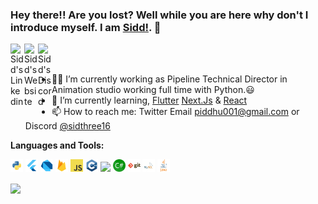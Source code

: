 ### Hey there!! Are you lost? Well while you are here why don't I introduce myself. I am [Sidd!](https://www.siddpanchal.website/). 👋

<a href="https://www.linkedin.com/in/siddharth-panchal-23405923/">
  <img align="left" alt="Sidd's Linkedin" width="22px" src="https://user-images.githubusercontent.com/1678719/207121451-a2b8ab76-b7d8-419b-b598-502b148a7a2e.png" />
</a>
<a href="https://www.siddpanchal.website/">
  <img align="left" alt="Sidd's Website" width="22px" src="https://user-images.githubusercontent.com/1678719/207121713-7b8293b7-3875-48f4-af32-e783d6ea7722.png" />
</a>
<a href="https://discordapp.com/users/sidthree16#2863">
  <img align="left" alt="Sidd's Discord" width="22px" src="https://user-images.githubusercontent.com/1678719/207121927-360fcc23-4eb7-4eac-aaed-dbb2ea8228fa.png" />
</a>

<br/>
<br/>

- 👨‍💻 I’m currently working as Pipeline Technical Director in Animation studio working full time with Python.😃
- 🌱 I’m currently learning, [Flutter](https://flutter.dev/) [Next.Js](https://nextjs.org/) & [React](https://reactjs.org/)
- 📫 How to reach me: Twitter Email [piddhu001@gmail.com](mailto:psiddhu001@gmail.com) or Discord [@sidthree16](https://discordapp.com/users/sidthree16#2863)

**Languages and Tools:**  

<code><img height="20" src="https://raw.githubusercontent.com/github/explore/80688e429a7d4ef2fca1e82350fe8e3517d3494d/topics/python/python.png"></code>
<code><img height="20" src="https://raw.githubusercontent.com/github/explore/80688e429a7d4ef2fca1e82350fe8e3517d3494d/topics/flutter/flutter.png"></code>
<code><img height="20" src="https://raw.githubusercontent.com/github/explore/80688e429a7d4ef2fca1e82350fe8e3517d3494d/topics/dart/dart.png"></code>
<code><img height="20" src="https://raw.githubusercontent.com/github/explore/80688e429a7d4ef2fca1e82350fe8e3517d3494d/topics/firebase/firebase.png"></code>
<code><img height="20" src="https://raw.githubusercontent.com/github/explore/80688e429a7d4ef2fca1e82350fe8e3517d3494d/topics/javascript/javascript.png"></code>
<code><img height="20" src="https://raw.githubusercontent.com/github/explore/80688e429a7d4ef2fca1e82350fe8e3517d3494d/topics/cpp/cpp.png"></code>
<code><img height="20" src="https://cdn.icon-icons.com/icons2/2148/PNG/512/nextjs_icon_132160.png"></code>
<code><img height="20" src="https://raw.githubusercontent.com/github/explore/80688e429a7d4ef2fca1e82350fe8e3517d3494d/topics/csharp/csharp.png"></code>
<code><img height="20" src="https://raw.githubusercontent.com/github/explore/80688e429a7d4ef2fca1e82350fe8e3517d3494d/topics/git/git.png"></code>
<code><img height="20" src="https://raw.githubusercontent.com/github/explore/80688e429a7d4ef2fca1e82350fe8e3517d3494d/topics/mysql/mysql.png"></code>
<code><img height="20" src="https://raw.githubusercontent.com/github/explore/80688e429a7d4ef2fca1e82350fe8e3517d3494d/topics/java/java.png"></code>

<a href="https://github.com/sidthree6">
  <img align="center" src="https://github-readme-stats.vercel.app/api/top-langs/?username=sidthree6&langs_count=6&theme=light" />
</a>

<!--
**sidthree6/sidthree6** is a ✨ _special_ ✨ repository because its `README.md` (this file) appears on your GitHub profile.

Here are some ideas to get you started:

- 🔭 I’m currently working on ...
- 🌱 I’m currently learning ...
- 👯 I’m looking to collaborate on ...
- 🤔 I’m looking for help with ...
- 💬 Ask me about ...
- 📫 How to reach me: ...
- 😄 Pronouns: ...
- ⚡ Fun fact: ...
-->
